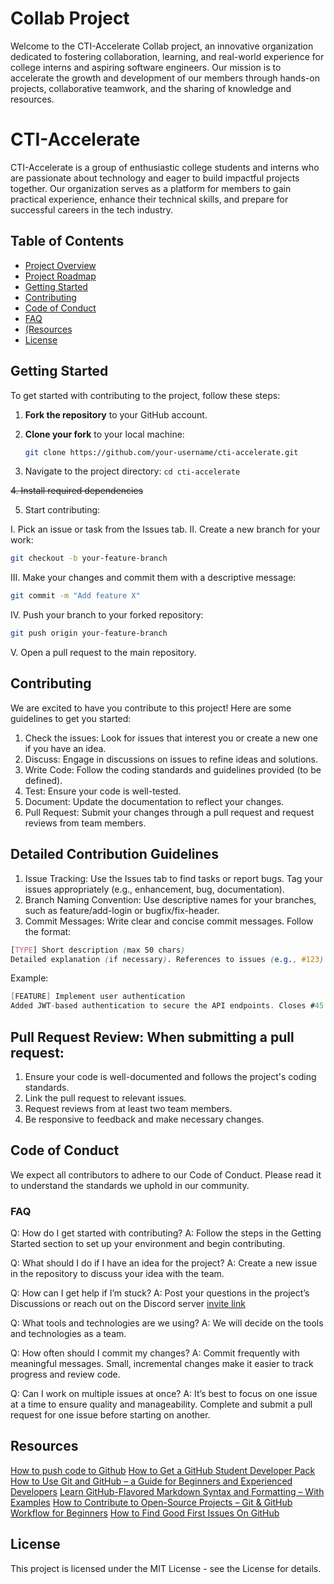 # Collab Project
Welcome to the CTI-Accelerate Collab project, an innovative organization dedicated to fostering collaboration, learning, and real-world experience for college interns and aspiring software engineers.
Our mission is to accelerate the growth and development of our members through hands-on projects, collaborative teamwork, and the sharing of knowledge and resources. 

# CTI-Accelerate
CTI-Accelerate is a group of enthusiastic college students and interns who are passionate about technology and eager to build impactful projects together.
Our organization serves as a platform for members to gain practical experience, enhance their technical skills, and prepare for successful careers in the tech industry.

## Table of Contents
- [Project Overview](#project-overview)
- [Project Roadmap](#project-roadmap)
- [Getting Started](#getting-started)
- [Contributing](#contributing)
- [Code of Conduct](#code-of-conduct)
- [FAQ](#faq)
- [(Resources](#Resources)
- [License](#license)

## Getting Started
To get started with contributing to the project, follow these steps:

1. **Fork the repository** to your GitHub account.
2. **Clone your fork** to your local machine:
   ```sh
   git clone https://github.com/your-username/cti-accelerate.git
   ```

3. Navigate to the project directory:
   `cd cti-accelerate`
   
~~4. Install required dependencies~~

5. Start contributing:

  I. Pick an issue or task from the Issues tab.
  II. Create a new branch for your work:
  ```sh
  git checkout -b your-feature-branch
```
  III. Make your changes and commit them with a descriptive message:
  ``` sh
git commit -m "Add feature X"
  ```
  IV. Push your branch to your forked repository:
  ```sh
  git push origin your-feature-branch
```
  V. Open a pull request to the main repository.

  
## Contributing
We are excited to have you contribute to this project! Here are some guidelines to get you started:

  1. Check the issues: Look for issues that interest you or create a new one if you have an idea.
  2. Discuss: Engage in discussions on issues to refine ideas and solutions.
  3. Write Code: Follow the coding standards and guidelines provided (to be defined).
  4. Test: Ensure your code is well-tested.
  5. Document: Update the documentation to reflect your changes.
  6. Pull Request: Submit your changes through a pull request and request reviews from team members.
  
## Detailed Contribution Guidelines
  1. Issue Tracking: Use the Issues tab to find tasks or report bugs. Tag your issues appropriately (e.g., enhancement, bug, documentation).
  2. Branch Naming Convention: Use descriptive names for your branches, such as feature/add-login or bugfix/fix-header.
  3. Commit Messages: Write clear and concise commit messages. Follow the format:
  ```scss
  [TYPE] Short description (max 50 chars)
  Detailed explanation (if necessary). References to issues (e.g., #123).
```
  Example:
  ```csharp
[FEATURE] Implement user authentication
Added JWT-based authentication to secure the API endpoints. Closes #45.
```
## Pull Request Review: When submitting a pull request:
  1. Ensure your code is well-documented and follows the project's coding standards.
  2. Link the pull request to relevant issues.
  3. Request reviews from at least two team members.
  4. Be responsive to feedback and make necessary changes.

## Code of Conduct
We expect all contributors to adhere to our Code of Conduct. Please read it to understand the standards we uphold in our community.

### FAQ
Q: How do I get started with contributing?
A: Follow the steps in the Getting Started section to set up your environment and begin contributing.

Q: What should I do if I have an idea for the project?
A: Create a new issue in the repository to discuss your idea with the team.

Q: How can I get help if I’m stuck?
A: Post your questions in the project’s Discussions or reach out on the Discord server [invite link](https://discord.gg/PdvvQYZM)

Q: What tools and technologies are we using?
A: We will decide on the tools and technologies as a team.

Q: How often should I commit my changes?
A: Commit frequently with meaningful messages. Small, incremental changes make it easier to track progress and review code.

Q: Can I work on multiple issues at once?
A: It’s best to focus on one issue at a time to ensure quality and manageability. Complete and submit a pull request for one issue before starting on another.

## Resources
[How to push code to Github](https://www.youtube.com/watch?v=wrb7Gge9yoE)
[How to Get a GitHub Student Developer Pack](https://www.freecodecamp.org/news/github-student-developer-pack/)
[How to Use Git and GitHub – a Guide for Beginners and Experienced Developers](https://www.freecodecamp.org/news/guide-to-git-github-for-beginners-and-experienced-devs/)
[Learn GitHub-Flavored Markdown Syntax and Formatting – With Examples]([https://www.freecodecamp.org/news/github-flavored-markdown-syntax-examples/)
[How to Contribute to Open-Source Projects – Git & GitHub Workflow for Beginners](https://www.freecodecamp.org/news/git-and-github-workflow-for-open-source/)
[How to Find Good First Issues On GitHub](https://www.freecodecamp.org/news/how-to-find-good-first-issues-on-github/)



## License
This project is licensed under the MIT License - see the License for details.

